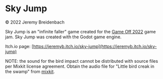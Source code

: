 # Sky Jump

&copy; 2022 Jeremy Breidenbach

Sky Jump is an "infinite faller" game created for the [Game Off 2022](https://itch.io/jam/game-off-2022) game jam. Sky Jump was created with the Godot game engine.

Itch.io page: [https://jeremyb.itch.io/sky-jump](https://jeremyb.itch.io/sky-jump)

NOTE: the sound for the bird impact cannot be distributed with source files per Mixkit license agreement. Obtain the audio file for "Little bird creak in the swamp" from [mixkit](https://mixkit.co/free-sound-effects/bird/).


